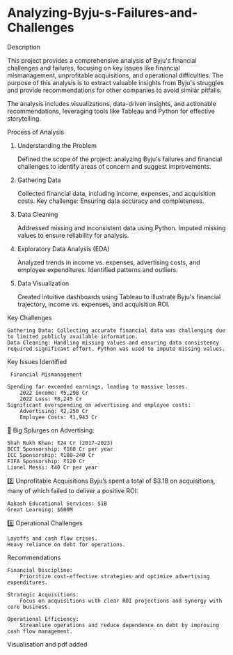 # Analyzing-Byju-s-Failures-and-Challenges

Description

This project provides a comprehensive analysis of Byju's financial challenges and failures, focusing on key issues like financial mismanagement, unprofitable acquisitions, and operational difficulties. The purpose of this analysis is to extract valuable insights from Byju's struggles and provide recommendations for other companies to avoid similar pitfalls.

The analysis includes visualizations, data-driven insights, and actionable recommendations, leveraging tools like Tableau and Python for effective storytelling.

Process of Analysis
1. Understanding the Problem

    Defined the scope of the project: analyzing Byju's failures and financial challenges to identify areas of concern and suggest improvements.

2. Gathering Data

    Collected financial data, including income, expenses, and acquisition costs.
    Key challenge: Ensuring data accuracy and completeness.

3. Data Cleaning

    Addressed missing and inconsistent data using Python.
    Imputed missing values to ensure reliability for analysis.

4. Exploratory Data Analysis (EDA)

    Analyzed trends in income vs. expenses, advertising costs, and employee expenditures.
    Identified patterns and outliers.

5. Data Visualization

    Created intuitive dashboards using Tableau to illustrate Byju's financial trajectory, income vs. expenses, and acquisition ROI.

Key Challenges

    Gathering Data: Collecting accurate financial data was challenging due to limited publicly available information.
    Data Cleaning: Handling missing values and ensuring data consistency required significant effort. Python was used to impute missing values.

Key Issues Identified

     Financial Mismanagement

    Spending far exceeded earnings, leading to massive losses.
        2022 Income: ₹5,298 Cr
        2022 Loss: ₹8,245 Cr
    Significant overspending on advertising and employee costs:
        Advertising: ₹2,250 Cr
        Employee Costs: ₹1,943 Cr

💸 Big Splurges on Advertising:

    Shah Rukh Khan: ₹24 Cr (2017–2023)
    BCCI Sponsorship: ₹160 Cr per year
    ICC Sponsorship: ₹180–240 Cr
    FIFA Sponsorship: ₹120 Cr
    Lionel Messi: ₹40 Cr per year

2️⃣ Unprofitable Acquisitions
Byju’s spent a total of $3.1B on acquisitions, many of which failed to deliver a positive ROI:

    Aakash Educational Services: $1B
    Great Learning: $600M

3️⃣ Operational Challenges

    Layoffs and cash flow crises.
    Heavy reliance on debt for operations.

Recommendations

    Financial Discipline:
        Prioritize cost-effective strategies and optimize advertising expenditures.

    Strategic Acquisitions:
        Focus on acquisitions with clear ROI projections and synergy with core business.

    Operational Efficiency:
        Streamline operations and reduce dependence on debt by improving cash flow management.

Visualisation and pdf added
   
   
